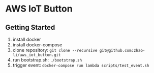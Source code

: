 # AWS IoT Button

Getting Started
---------------
1. install docker
2. install docker-compose
3. clone repository: `git clone --recursive git@github.com:zhao-li/aws_iot_button.git`
4. run bootstrap.sh: `./bootstrap.sh`
5. trigger event: `docker-compose run lambda scripts/test_event.sh`

